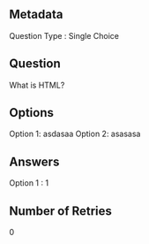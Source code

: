 ## Metadata
Question Type : Single Choice

## Question
What is HTML?

## Options
Option 1: asdasaa
Option 2: asasasa

## Answers
Option 1 : 1

## Number of Retries
0

